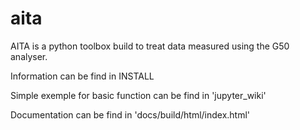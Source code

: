 # aita
AITA is a python toolbox build to treat data measured using the G50 analyser.

Information can be find in INSTALL

Simple exemple for basic function can be find in 'jupyter_wiki'

Documentation can be find in 'docs/build/html/index.html'
